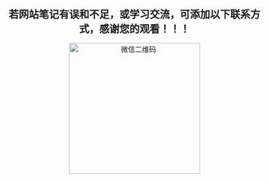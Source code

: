 <div style="max-width:600px; margin:auto; text-align:center; font-size:20px; font-weight:bold; word-wrap:break-word; white-space:normal;">
  若网站笔记有误和不足，或学习交流，可添加以下联系方式，感谢您的观看！！！
</div>

<p align="center">
  <img src="/Wechat.jpg" alt="微信二维码" width="260" />
</p>
